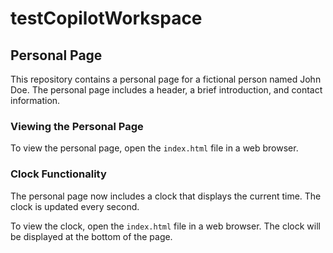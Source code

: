 # testCopilotWorkspace

## Personal Page

This repository contains a personal page for a fictional person named John Doe. The personal page includes a header, a brief introduction, and contact information.

### Viewing the Personal Page

To view the personal page, open the `index.html` file in a web browser.

### Clock Functionality

The personal page now includes a clock that displays the current time. The clock is updated every second.

To view the clock, open the `index.html` file in a web browser. The clock will be displayed at the bottom of the page.
